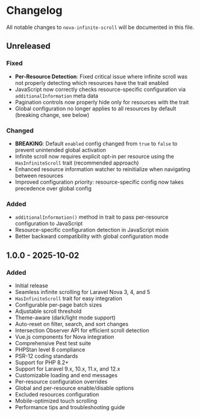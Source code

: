 # Changelog

All notable changes to `nova-infinite-scroll` will be documented in this file.

## Unreleased

### Fixed

- **Per-Resource Detection**: Fixed critical issue where infinite scroll was not properly detecting which resources have the trait enabled
- JavaScript now correctly checks resource-specific configuration via `additionalInformation` meta data
- Pagination controls now properly hide only for resources with the trait
- Global configuration no longer applies to all resources by default (breaking change, see below)

### Changed

- **BREAKING**: Default `enabled` config changed from `true` to `false` to prevent unintended global activation
- Infinite scroll now requires explicit opt-in per resource using the `HasInfiniteScroll` trait (recommended approach)
- Enhanced resource information watcher to reinitialize when navigating between resources
- Improved configuration priority: resource-specific config now takes precedence over global config

### Added

- `additionalInformation()` method in trait to pass per-resource configuration to JavaScript
- Resource-specific configuration detection in JavaScript mixin
- Better backward compatibility with global configuration mode

## 1.0.0 - 2025-10-02

### Added

- Initial release
- Seamless infinite scrolling for Laravel Nova 3, 4, and 5
- `HasInfiniteScroll` trait for easy integration
- Configurable per-page batch sizes
- Adjustable scroll threshold
- Theme-aware (dark/light mode support)
- Auto-reset on filter, search, and sort changes
- Intersection Observer API for efficient scroll detection
- Vue.js components for Nova integration
- Comprehensive Pest test suite
- PHPStan level 8 compliance
- PSR-12 coding standards
- Support for PHP 8.2+
- Support for Laravel 9.x, 10.x, 11.x, and 12.x
- Customizable loading and end messages
- Per-resource configuration overrides
- Global and per-resource enable/disable options
- Excluded resources configuration
- Mobile-optimized touch scrolling
- Performance tips and troubleshooting guide
